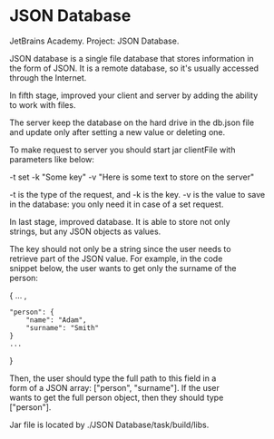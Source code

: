 # JSON Database
JetBrains Academy. Project: JSON Database.

JSON database is a single file database that stores information in</br>
the form of JSON. It is a remote database, so it's usually accessed</br>
through the Internet.

In fifth stage, improved your client and server by adding the ability</br>
to work with files.

The server keep the database on the hard drive in the db.json file</br>
and update only after setting a new value or deleting one.

To make request to server you should start jar clientFile with</br>
parameters like below:</br>

-t set -k "Some key" -v "Here is some text to store on the server"

-t is the type of the request, and -k is the key. -v is the value to save</br>
in the database: you only need it in case of a set request.

In last stage, improved database. It is able to store not only</br>
strings, but any JSON objects as values.

The key should not only be a string since the user needs to</br>
retrieve part of the JSON value. For example, in the code</br>
snippet below, the user wants to get only the surname of the</br>
person:

{
... ,

    "person": {
        "name": "Adam",
        "surname": "Smith"
    }
    ...
}

Then, the user should type the full path to this field in a</br>
form of a JSON array: ["person", "surname"]. If the user</br>
wants to get the full person object, then they should type</br>
["person"].

Jar file is located by ./JSON Database/task/build/libs.